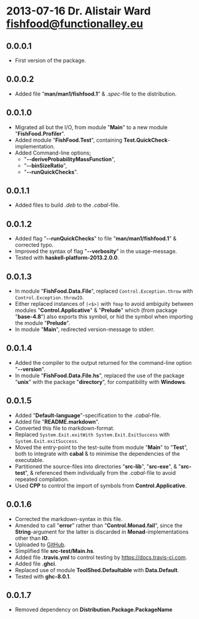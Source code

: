 # 2013-07-16 Dr. Alistair Ward <fishfood@functionalley.eu>

## 0.0.0.1
* First version of the package.

## 0.0.0.2
* Added file "**man/man1/fishfood.1**" & *.spec*-file to the distribution.

## 0.0.1.0
* Migrated all but the I/O, from module "**Main**" to a new module "**FishFood.Profiler**".
* Added module "**FishFood.Test**", containing **Test.QuickCheck**-implementation.
* Added Command-line options;
	+ "**--deriveProbabilityMassFunction**",
	+ "**--binSizeRatio**",
	+ "**--runQuickChecks**".

## 0.0.1.1
* Added files to build *.deb* to the *.cabal*-file.

## 0.0.1.2
* Added flag "**--runQuickChecks**" to file "**man/man1/fishfood.1**" & corrected typo.
* Improved the syntax of flag "**--verbosity**" in the usage-message.
* Tested with **haskell-platform-2013.2.0.0**.

## 0.0.1.3
* In module "**FishFood.Data.File**", replaced `Control.Exception.throw` with `Control.Exception.throwIO`.
* Either replaced instances of `(<$>)` with `fmap` to avoid ambiguity between modules "**Control.Applicative**" & "**Prelude**" which (from package "**base-4.8**") also exports this symbol, or hid the symbol when importing the module "**Prelude**".
* In module "**Main**", redirected version-message to stderr.

## 0.0.1.4
* Added the compiler to the output returned for the command-line option "**--version**".
* In module "**FishFood.Data.File.hs**", replaced the use of the package "**unix**" with the package "**directory**", for compatibility with **Windows**.

## 0.0.1.5
* Added "**Default-language**"-specification to the *.cabal*-file.
* Added file "**README.markdown**".
* Converted this file to markdown-format.
* Replaced `System.Exit.exitWith System.Exit.ExitSuccess` with `System.Exit.exitSuccess`.
* Moved the entry-point to the test-suite from module "**Main**" to "**Test**", both to integrate with **cabal** & to minimise the dependencies of the executable.
* Partitioned the source-files into directories "**src-lib**", "**src-exe**", & "**src-test**", & referenced them individually from the *.cabal*-file to avoid repeated compilation.
* Used **CPP** to control the import of symbols from **Control.Applicative**.

## 0.0.1.6
* Corrected the markdown-syntax in this file.
* Amended to call "**error**" rather than "**Control.Monad.fail**", since the **String**-argument for the latter is discarded in **Monad**-implementations other than **IO**.
* Uploaded to [GitHub](https://github.com/functionalley/FishFood.git).
* Simplified file **src-test/Main.hs**.
* Added file **.travis.yml** to control testing by <https://docs.travis-ci.com>.
* Added file **.ghci**.
* Replaced use of module **ToolShed.Defaultable** with **Data.Default**.
* Tested with **ghc-8.0.1**.
## 0.0.1.7
* Removed dependency on **Distribution.Package.PackageName**
